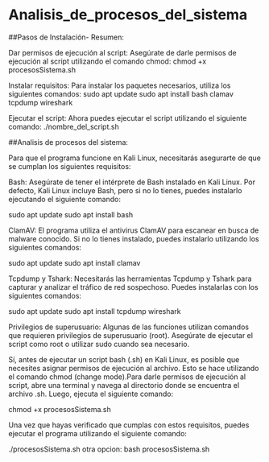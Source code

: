 # Analisis_de_procesos_del_sistema

##Pasos de Instalación- Resumen:

Dar permisos de ejecución al script: Asegúrate de darle permisos de ejecución al script utilizando el comando chmod:
   chmod +x  procesosSistema.sh
   
Instalar requisitos: Para instalar los paquetes necesarios, utiliza los siguientes comandos:
  sudo apt update
  sudo apt install bash clamav tcpdump wireshark
  
Ejecutar el script: Ahora puedes ejecutar el script utilizando el siguiente comando:
  ./nombre_del_script.sh


##Analisis de procesos del sistema:

Para que el programa funcione en Kali Linux, necesitarás asegurarte de que se cumplan los siguientes requisitos:

Bash: Asegúrate de tener el intérprete de Bash instalado en Kali Linux. Por defecto, Kali Linux incluye Bash, pero si no lo tienes, puedes instalarlo ejecutando el siguiente comando:

sudo apt update
sudo apt install bash


ClamAV: El programa utiliza el antivirus ClamAV para escanear en busca de malware conocido. Si no lo tienes instalado, puedes instalarlo utilizando los siguientes comandos:

sudo apt update
sudo apt install clamav


Tcpdump y Tshark: Necesitarás las herramientas Tcpdump y Tshark para capturar y analizar el tráfico de red sospechoso. Puedes instalarlas con los siguientes comandos:

sudo apt update
sudo apt install tcpdump wireshark

Privilegios de superusuario: Algunas de las funciones utilizan comandos que requieren privilegios de superusuario (root). Asegúrate de ejecutar el script como root o utilizar sudo cuando sea necesario.

Sí, antes de ejecutar un script bash (.sh) en Kali Linux, es posible que necesites asignar permisos de ejecución al archivo. Esto se hace utilizando el comando chmod (change mode).Para darle permisos de ejecución al script, abre una terminal y navega al directorio donde se encuentra el archivo .sh. Luego, ejecuta el siguiente comando:

chmod +x  procesosSistema.sh

Una vez que hayas verificado que cumplas con estos requisitos, puedes ejecutar el programa utilizando el siguiente comando:

./procesosSistema.sh
otra opcion:
bash procesosSistema.sh
